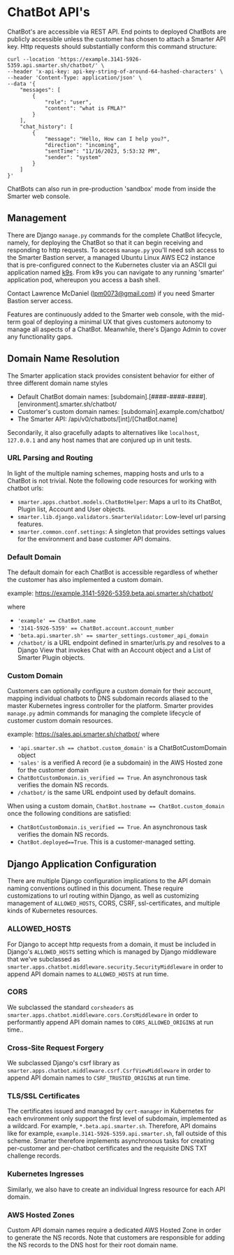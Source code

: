 # ChatBot API's

ChatBot's are accessible via REST API. End points to deployed ChatBots are publicly accessible unless the customer has chosen to attach a Smarter API key. Http requests should substantially conform this command structure:

```console
curl --location 'https://example.3141-5926-5359.api.smarter.sh/chatbot/' \
--header 'x-api-key: api-key-string-of-around-64-hashed-characters' \
--header 'Content-Type: application/json' \
--data '{
    "messages": [
        {
            "role": "user",
            "content": "what is FMLA?"
        }
    ],
    "chat_history": [
        {
            "message": "Hello, How can I help you?",
            "direction": "incoming",
            "sentTime": "11/16/2023, 5:53:32 PM",
            "sender": "system"
        }
    ]
}'
```

ChatBots can also run in pre-production 'sandbox' mode from inside the Smarter web console.

## Management

There are Django `manage.py` commands for the complete ChatBot lifecycle, namely, for deploying the ChatBot so that it can begin receiving and responding to http requests. To access `manage.py` you'll need ssh access to the Smarter Bastion server, a managed Ubuntu Linux AWS EC2 instance that is pre-configured connect to the Kubernetes cluster via an ASCII gui application named [k9s](https://k9scli.io/). From k9s you can navigate to any running 'smarter' application pod, whereupon you access a bash shell.

Contact Lawrence McDaniel (<lpm0073@gmail.com>) if you need Smarter Bastion server access.

Features are continuously added to the Smarter web console, with the mid-term goal of deploying a minimal UX that gives customers autonomy to manage all aspects of a ChatBot. Meanwhile, there's Django Admin to cover any functionality gaps.

## Domain Name Resolution

The Smarter application stack provides consistent behavior for either of three different domain name styles

- Default ChatBot domain names: [subdomain].[####-####-####].[environment].smarter.sh/chatbot/
- Customer's custom domain names: [subdomain].example.com/chatbot/
- The Smarter API: /api/v0/chatbots/[int]/[ChatBot.name]

Secondarily, it also gracefully adapts to alternatives like `localhost`, `127.0.0.1` and any host names that are conjured up in unit tests.

### URL Parsing and Routing

In light of the multiple naming schemes, mapping hosts and urls to a ChatBot is not trivial. Note the following code resources for working with chatbot urls:

- `smarter.apps.chatbot.models.ChatBotHelper`: Maps a url to its ChatBot, Plugin list, Account and User objects.
- `smarter.lib.django.validators.SmarterValidator`: Low-level url parsing features.
- `smarter.common.conf.settings`: A singleton that provides settings values for the environment and base customer API domains.

### Default Domain

The default domain for each ChatBot is accessible regardless of whether the customer has also implemented a custom domain.

example: https://example.3141-5926-5359.beta.api.smarter.sh/chatbot/

where

- `'example' == ChatBot.name`
- `'3141-5926-5359' == ChatBot.account.account_number`
- `'beta.api.smarter.sh' == smarter_settings.customer_api_domain`
- `/chatbot/` is a URL endpoint defined in smarter/urls.py and resolves to a Django View that invokes Chat with an Account object and a List of Smarter Plugin objects.

### Custom Domain

Customers can optionally configure a custom domain for their account, mapping individual chatbots to DNS subdomain records aliased to the master Kubernetes ingress controller for the platform. Smarter provides `manage.py` admin commands for managing the complete lifecycle of customer custom domain resources.

example: https://sales.api.smarter.sh/chatbot/
where

- `'api.smarter.sh == chatbot.custom_domain'` is a ChatBotCustomDomain object
- `'sales'` is a verified A record (ie a subdomain) in the AWS Hosted zone for the customer domain
- `ChatBotCustomDomain.is_verified == True`. An asynchronous task verifies the domain NS records.
- `/chatbot/` is the same URL endpoint used by default domains.

When using a custom domain, `ChatBot.hostname == ChatBot.custom_domain` once the following conditions are satisfied:

- `ChatBotCustomDomain.is_verified == True`. An asynchronous task verifies the domain NS records.
- `ChatBot.deployed==True`. This is a customer-managed setting.

## Django Application Configuration

There are multiple Django configuration implications to the API domain naming conventions outlined in this document. These require customizations to url routing within Django, as well as customizing management of `ALLOWED_HOSTS`, CORS, CSRF, ssl-certificates, and multiple kinds of Kubernetes resources.

### ALLOWED_HOSTS

For Django to accept http requests from a domain, it must be included in Django's `ALLOWED_HOSTS` setting which is managed by Django middleware that we've subclassed as `smarter.apps.chatbot.middleware.security.SecurityMiddleware` in order to append API domain names to `ALLOWED_HOSTS` at run time.

### CORS

We subclassed the standard `corsheaders` as `smarter.apps.chatbot.middleware.cors.CorsMiddleware` in order to performantly append API domain names to `CORS_ALLOWED_ORIGINS` at run time..

### Cross-Site Request Forgery

We subclassed Django's csrf library as `smarter.apps.chatbot.middleware.csrf.CsrfViewMiddleware` in order to append API domain names to `CSRF_TRUSTED_ORIGINS` at run time.

### TLS/SSL Certificates

The certificates issued and managed by `cert-manager` in Kubernetes for each environment only support the first level of subdomain, implemented as a wildcard. For example, `*.beta.api.smarter.sh`. Therefore, API domains like for example, `example.3141-5926-5359.api.smarter.sh`, fall outside of this scheme. Smarter therefore implements asynchronous tasks for creating per-customer and per-chatbot certificates and the requisite DNS TXT challenge records.

### Kubernetes Ingresses

Similarly, we also have to create an individual Ingress resource for each API domain.

### AWS Hosted Zones

Custom API domain names require a dedicated AWS Hosted Zone in order to generate the NS records. Note that customers are responsible for adding the NS records to the DNS host for their root domain name.
